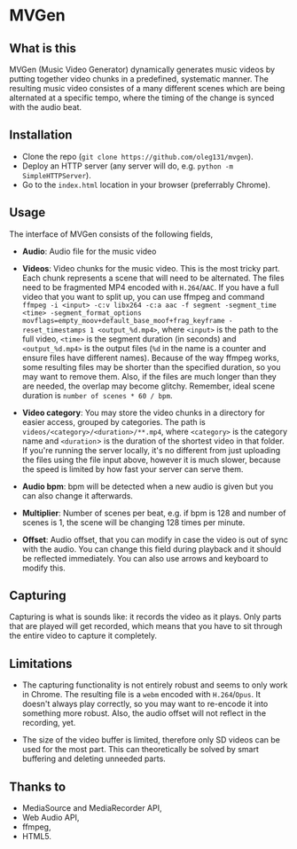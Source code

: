 # MVGen

## What is this

MVGen (Music Video Generator) dynamically generates music videos by putting together video chunks in a predefined, systematic manner. The resulting music video consistes of a many different scenes which are being alternated at a specific tempo, where the timing of the change is synced with the audio beat.

## Installation

- Clone the repo (`git clone https://github.com/oleg131/mvgen`).
- Deploy an HTTP server (any server will do, e.g. `python -m SimpleHTTPServer`).
- Go to the `index.html` location in your browser (preferrably Chrome).

## Usage

The interface of MVGen consists of the following fields,

- **Audio**: Audio file for the music video

- **Videos**: Video chunks for the music video. This is the most tricky part. Each chunk represents a scene that will need to be alternated. The files need to be fragmented MP4 encoded with `H.264`/`AAC`. If you have a full video that you want to split up, you can use ffmpeg and command `ffmpeg -i <input> -c:v libx264 -c:a aac -f segment -segment_time <time> -segment_format_options movflags=empty_moov+default_base_moof+frag_keyframe -reset_timestamps 1 <output_%d.mp4>`, where `<input>` is the path to the full video, `<time>` is the segment duration (in seconds) and `<output_%d.mp4>` is the output files (`%d` in the name is a counter and ensure files have different names). Because of the way ffmpeg works, some resulting files may be shorter than the specified duration, so you may want to remove them. Also, if the files are much longer than they are needed, the overlap may become glitchy. Remember, ideal scene duration is `number of scenes * 60 / bpm`.

- **Video category**: You may store the video chunks in a directory for easier access, grouped by categories. The path is `videos/<category>/<duration>/**.mp4`, where `<category>` is the category name and `<duration`> is the duration of the shortest video in that folder. If you're running the server locally, it's no different from just uploading the files using the file input above, however it is much slower, because the speed is limited by how fast your server can serve them.

- **Audio bpm**: bpm will be detected when a new audio is given but you can also change it afterwards.

- **Multiplier**: Number of scenes per beat, e.g. if bpm is 128 and number of scenes is 1, the scene will be changing 128 times per minute.

- **Offset**: Audio offset, that you can modify in case the video is out of sync with the audio. You can change this field during playback and it should be reflected immediately. You can also use arrows and keyboard to modify this.

## Capturing

Capturing is what is sounds like: it records the video as it plays. Only parts that are played will get recorded, which means that you have to sit through the entire video to capture it completely.

## Limitations

- The capturing functionality is not entirely robust and seems to only work in Chrome. The resulting file is a `webm` encoded with `H.264`/`Opus`. It doesn't always play correctly, so you may want to re-encode it into something more robust. Also, the audio offset will not reflect in the recording, yet.

- The size of the video buffer is limited, therefore only SD videos can be used for the most part. This can theoretically be solved by smart buffering and deleting unneeded parts.

## Thanks to

- MediaSource and MediaRecorder API,
- Web Audio API,
- ffmpeg,
- HTML5.
